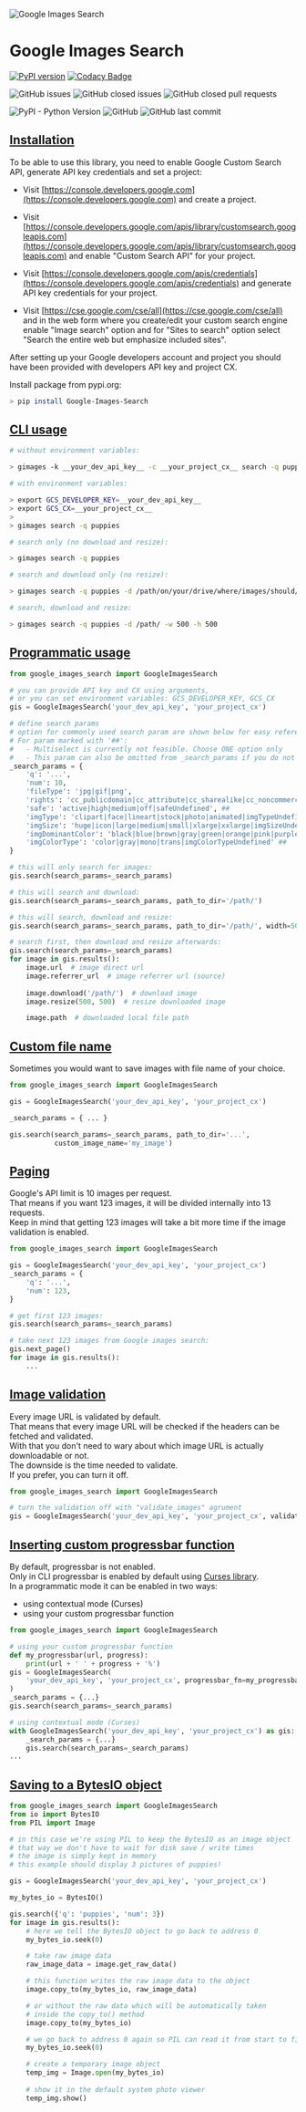 ![Google Images Search](google.jpeg)

# Google Images Search

[![PyPI version](https://badge.fury.io/py/Google-Images-Search.svg)](https://badge.fury.io/py/Google-Images-Search)
[![Codacy Badge](https://api.codacy.com/project/badge/Grade/b3d5259c67ca48a7bfe844b9721b6c19)](https://www.codacy.com/app/arrrlo/Google-Images-Search?utm_source=github.com&amp;utm_medium=referral&amp;utm_content=arrrlo/Google-Images-Search&amp;utm_campaign=Badge_Grade)

![GitHub issues](https://img.shields.io/github/issues/arrrlo/Google-Images-Search.svg)
![GitHub closed issues](https://img.shields.io/github/issues-closed/arrrlo/Google-Images-Search.svg)
![GitHub closed pull requests](https://img.shields.io/github/issues-pr-closed/arrrlo/Google-Images-Search.svg)

![PyPI - Python Version](https://img.shields.io/pypi/pyversions/Google-Images-Search.svg)
![GitHub](https://img.shields.io/github/license/arrrlo/Google-Images-Search.svg?color=blue)
![GitHub last commit](https://img.shields.io/github/last-commit/arrrlo/Google-Images-Search.svg?color=blue)

## [Installation](#installation)

To be able to use this library, you need to enable Google Custom Search API, generate API key credentials and set a project:

-   Visit [https://console.developers.google.com](https://console.developers.google.com) and create a project.

-   Visit [https://console.developers.google.com/apis/library/customsearch.googleapis.com](https://console.developers.google.com/apis/library/customsearch.googleapis.com) and enable "Custom Search API" for your project.

-   Visit [https://console.developers.google.com/apis/credentials](https://console.developers.google.com/apis/credentials) and generate API key credentials for your project.

-   Visit [https://cse.google.com/cse/all](https://cse.google.com/cse/all) and in the web form where you create/edit your custom search engine enable "Image search" option and for "Sites to search" option select "Search the entire web but emphasize included sites".  

After setting up your Google developers account and project you should have been provided with developers API key and project CX.

Install package from pypi.org:  

```bash
> pip install Google-Images-Search
```

## [CLI usage](#cli-usage)

```bash
# without environment variables:

> gimages -k __your_dev_api_key__ -c __your_project_cx__ search -q puppies
```

```bash
# with environment variables:

> export GCS_DEVELOPER_KEY=__your_dev_api_key__
> export GCS_CX=__your_project_cx__
>
> gimages search -q puppies
```

```bash
# search only (no download and resize):

> gimages search -q puppies
```

```bash
# search and download only (no resize):

> gimages search -q puppies -d /path/on/your/drive/where/images/should/be/downloaded
```

```bash
# search, download and resize:

> gimages search -q puppies -d /path/ -w 500 -h 500
```

## [Programmatic usage](#programmatic-usage)

```python
from google_images_search import GoogleImagesSearch

# you can provide API key and CX using arguments,
# or you can set environment variables: GCS_DEVELOPER_KEY, GCS_CX
gis = GoogleImagesSearch('your_dev_api_key', 'your_project_cx')

# define search params
# option for commonly used search param are shown below for easy reference.
# For param marked with '##':
#   - Multiselect is currently not feasible. Choose ONE option only
#   - This param can also be omitted from _search_params if you do not wish to define any value
_search_params = {
    'q': '...',
    'num': 10,
    'fileType': 'jpg|gif|png',
    'rights': 'cc_publicdomain|cc_attribute|cc_sharealike|cc_noncommercial|cc_nonderived',
    'safe': 'active|high|medium|off|safeUndefined', ##
    'imgType': 'clipart|face|lineart|stock|photo|animated|imgTypeUndefined', ##
    'imgSize': 'huge|icon|large|medium|small|xlarge|xxlarge|imgSizeUndefined', ##
    'imgDominantColor': 'black|blue|brown|gray|green|orange|pink|purple|red|teal|white|yellow|imgDominantColorUndefined', ##
    'imgColorType': 'color|gray|mono|trans|imgColorTypeUndefined' ##
}

# this will only search for images:
gis.search(search_params=_search_params)

# this will search and download:
gis.search(search_params=_search_params, path_to_dir='/path/')

# this will search, download and resize:
gis.search(search_params=_search_params, path_to_dir='/path/', width=500, height=500)

# search first, then download and resize afterwards:
gis.search(search_params=_search_params)
for image in gis.results():
    image.url  # image direct url
    image.referrer_url  # image referrer url (source) 
    
    image.download('/path/')  # download image
    image.resize(500, 500)  # resize downloaded image

    image.path  # downloaded local file path
```

## [Custom file name](#custom-file-name)

Sometimes you would want to save images with file name of your choice.

```python
from google_images_search import GoogleImagesSearch

gis = GoogleImagesSearch('your_dev_api_key', 'your_project_cx')

_search_params = { ... }

gis.search(search_params=_search_params, path_to_dir='...', 
           custom_image_name='my_image')
```

## [Paging](#paging)

Google's API limit is 10 images per request.  
That means if you want 123 images, it will be divided internally into 13 requests.  
Keep in mind that getting 123 images will take a bit more time if the image validation is enabled.

```python
from google_images_search import GoogleImagesSearch

gis = GoogleImagesSearch('your_dev_api_key', 'your_project_cx')
_search_params = {
    'q': '...',
    'num': 123,
}

# get first 123 images:
gis.search(search_params=_search_params)

# take next 123 images from Google images search:
gis.next_page()
for image in gis.results():
    ...
```

## [Image validation](#image-validation)

Every image URL is validated by default.  
That means that every image URL will be checked if the headers can be fetched and validated.  
With that you don't need to wary about which image URL is actually downloadable or not.  
The downside is the time needed to validate.  
If you prefer, you can turn it off.

```python
from google_images_search import GoogleImagesSearch

# turn the validation off with "validate_images" agrument
gis = GoogleImagesSearch('your_dev_api_key', 'your_project_cx', validate_images=False)
```

## [Inserting custom progressbar function](#progressbar)

By default, progressbar is not enabled.  
Only in CLI progressbar is enabled by default using [Curses library](https://docs.python.org/3/howto/curses.html).  
In a programmatic mode it can be enabled in two ways:  
- using contextual mode (Curses)  
- using your custom progressbar function  

```python
from google_images_search import GoogleImagesSearch

# using your custom progressbar function
def my_progressbar(url, progress):
    print(url + ' ' + progress + '%')
gis = GoogleImagesSearch(
    'your_dev_api_key', 'your_project_cx', progressbar_fn=my_progressbar
)
_search_params = {...}
gis.search(search_params=_search_params)

# using contextual mode (Curses)
with GoogleImagesSearch('your_dev_api_key', 'your_project_cx') as gis:
    _search_params = {...}
    gis.search(search_params=_search_params)
...
```

## [Saving to a BytesIO object](#bytes-io)

```python
from google_images_search import GoogleImagesSearch
from io import BytesIO
from PIL import Image

# in this case we're using PIL to keep the BytesIO as an image object
# that way we don't have to wait for disk save / write times
# the image is simply kept in memory
# this example should display 3 pictures of puppies!

gis = GoogleImagesSearch('your_dev_api_key', 'your_project_cx')

my_bytes_io = BytesIO()

gis.search({'q': 'puppies', 'num': 3})
for image in gis.results():
    # here we tell the BytesIO object to go back to address 0
    my_bytes_io.seek(0)

    # take raw image data
    raw_image_data = image.get_raw_data()

    # this function writes the raw image data to the object
    image.copy_to(my_bytes_io, raw_image_data)

    # or without the raw data which will be automatically taken
    # inside the copy_to() method
    image.copy_to(my_bytes_io)

    # we go back to address 0 again so PIL can read it from start to finish
    my_bytes_io.seek(0)

    # create a temporary image object
    temp_img = Image.open(my_bytes_io)
    
    # show it in the default system photo viewer
    temp_img.show()
```
